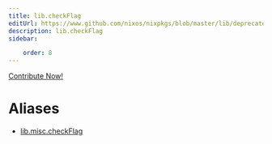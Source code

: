 ```yaml
---
title: lib.checkFlag
editUrl: https://www.github.com/nixos/nixpkgs/blob/master/lib/deprecated.nix#L57C15
description: lib.checkFlag
sidebar:

    order: 8
---
```


<a href="https://www.github.com/nixos/nixpkgs/blob/master/lib/deprecated.nix#L57C15">Contribute Now!</a>


# Aliases

- [lib.misc.checkFlag](/reference/libmisc.checkFlag)


